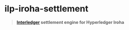 # ilp-iroha-settlement

> #### [Interledger](https://interledger.org/) settlement engine for Hyperledger Iroha
